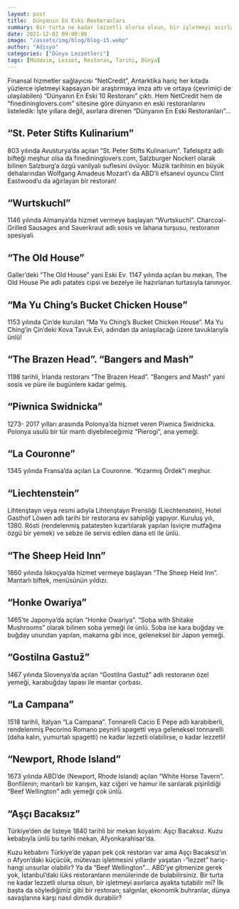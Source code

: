 ```yaml
---
layout: post
title:  Dünyanın En Eski Restoranları   
summary: Bir turta ne kadar lezzetli olursa olsun, bir işletmeyi asırlarca ayakta tutabilir mi?
date: 2021-12-02 09:00:00
image: "/assets/img/blog/blog-15.webp"
author: "Adisyo"
categories: ["Dünya Lezzetleri"]
tags: [Müdavim, Lezzet, Restoran, Tarihi, Dünya]
---
```

Finansal hizmetler sağlayıcısı “NetCredit”, Antarktika hariç her kıtada yüzlerce işletmeyi kapsayan bir araştırmaya imza attı ve ortaya (çevrimiçi de ulaşılabilen) “Dünyanın En Eski 10 Restoranı” çıktı. Hem NetCredit hem de “finedininglovers.com” sitesine göre dünyanın en eski restoranlarını listeledik: İşte yıllara değil, asırlara direnen “Dünyanın En Eski Restoranları”…



## “St. Peter Stifts Kulinarium”

803 yılında Avusturya’da açılan “St. Peter Stifts Kulinarium”. Tafelspitz adlı bifteği meşhur olsa da finedininglovers.com, Salzburger Nockerl olarak bilinen Salzburg’a özgü vanilyalı suflesini övüyor. Müzik tarihinin en büyük dehalarından Wolfgang Amadeus Mozart’ı da ABD’li efsanevi oyuncu Clint Eastwood’u da ağırlayan bir restoran! 


## “Wurtskuchl”

1146 yılında Almanya’da hizmet vermeye başlayan “Wurtskuchl”. Charcoal-Grilled Sausages and Sauerkraut adlı sosis ve lahana turşusu, restoranın spesiyali. 

## “The Old House” 

Galler’deki “The Old House” yani Eski Ev. 1147 yılında açılan bu mekan, The Old House Pie adlı patates cipsi ve bezelye ile hazırlanan turtasıyla tanınıyor. 

## “Ma Yu Ching’s Bucket Chicken House”

1153 yılında Çin’de kurulan “Ma Yu Ching’s Bucket Chicken House”. Ma Yu Ching’in Çin’deki Kova Tavuk Evi, adından da anlaşılacağı üzere tavuklarıyla ünlü! 

## “The Brazen Head”. “Bangers and Mash” 

1198 tarihli, İrlanda restoranı “The Brazen Head”. “Bangers and Mash” yani sosis ve püre ile bugünlere kadar gelmiş. 

## “Piwnica Swidnicka”

1273- 2017 yılları arasında Polonya’da hizmet veren Piwnica Swidnicka. Polonya usulü bir tür mantı diyebileceğimiz “Pierogi”, ana yemeği. 

## “La Couronne”

1345 yılında Fransa’da açılan La Couronne. “Kızarmış Ördek”i meşhur. 

## “Liechtenstein”

Lihtenştayn veya resmi adıyla Lihtenştayn Prensliği (Liechtenstein), Hotel Gasthof Löwen adlı tarihi bir restorana ev sahipliği yapıyor. Kuruluş yılı, 1380. Rösti (rendelenmiş patatesten kızartılarak yapılan İsviçre mutfağına özgü bir yemek) ve sebze ile servis edilen dana eti ile ünlü.

## “The Sheep Heid Inn”

1860 yılında İskoçya’da hizmet vermeye başlayan “The Sheep Heid Inn”. Mantarlı biftek, menüsünün yıldızı. 

## “Honke Owariya”

1465’te Japonya’da açılan “Honke Owariya”. “Soba with Shitake Mushrooms” olarak bilinen soba yemeği ile ünlü. Soba ise kara buğday ve buğday unundan yapılan, makarna gibi ince, geleneksel bir Japon yemeği.

## “Gostilna Gastuž”

1467 yılında Slovenya’da açılan “Gostilna Gastuž” adlı restoranın özel yemeği, karabuğday lapası ile mantar çorbası.

## “La Campana”

1518 tarihli, İtalyan “La Campana”. Tonnarelli Cacio E Pepe adlı karabiberli, rendelenmiş Pecorino Romano peynirli spagetti veya geleneksel tonnarelli (daha kalın, yumurtalı spagetti) ne kadar lezzetli olabilirse, o kadar lezzetli! 

## “Newport, Rhode Island”

1673 yılında ABD’de (Newport, Rhode Island) açılan “White Horse Tavern”. Bonfilenin; mantarlı bir karışım, kaz ciğeri ve hamur ile sarılarak pişirildiği “Beef Wellington” adlı yemeği çok ünlü. 

## “Aşçı Bacaksız”

Türkiye’den de listeye 1840 tarihli bir mekan koyalım: Aşçı Bacaksız. Kuzu kebabıyla ünlü bu tarihi mekan, Afyonkarahisar’da.  


Kuzu kebabını Türkiye’de yapan pek çok restoran var ama Aşçı Bacaksız’ın o Afyon’daki küçücük, mütevazı işletmesini yıllardır yaşatan -“lezzet” hariç- hangi unsurlar olabilir? Ya da “Beef Wellington”… ABD’ye gitmenize gerek yok, İstanbul’daki lüks restoranların menülerinde de bulabilirsiniz. Bir turta ne kadar lezzetli olursa olsun, bir işletmeyi asırlarca ayakta tutabilir mi? İlk başta da söylediğimiz gibi bir restoran; salgınlar, ekonomik buhranlar, dünya savaşlarına karşı nasıl dimdik durabilir? 




